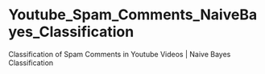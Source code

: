 # Youtube_Spam_Comments_NaiveBayes_Classification
Classification of Spam Comments in Youtube Videos | Naive Bayes Classification
